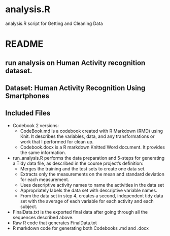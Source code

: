 # analysis.R
analysis.R script for Getting and Cleaning Data

# README
## run analysis on Human Activity recognition dataset.
## Dataset: Human Activity Recognition Using Smartphones
## Included Files
  * Codebook 2 versions:
    * CodeBook.md is a codebook created with R Markdown (RMD) using Knit. It describes the variables, data, and any transformations or work that I performed for clean up.
    * Codebook.docx is a R markdown Knitted Word document. It provides the same information.
  * run_analysis.R performs the data preparation and 5-steps for generating a Tidy data file, as described in the course project’s definition: 
    * Merges the training and the test sets to create one data set.
    *	Extracts only the measurements on the mean and standard deviation for each measurement.
    *	Uses descriptive activity names to name the activities in the data set
    *	Appropriately labels the data set with descriptive variable names.
    *	From the data set in step 4, creates a second, independent tidy data set with the average of each variable for each activity and each subject.
  * FinalData.txt is the exported final data after going through all the sequences described above.
  * Raw R code that generates FinalData.txt
  * R markdown code for generating both Codebooks .md and .docx
